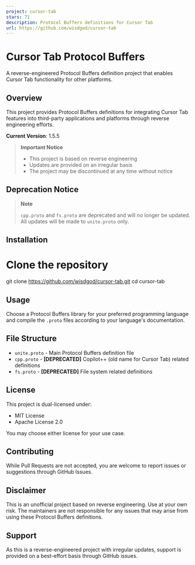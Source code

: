 ```yaml
---
project: cursor-tab
stars: 71
description: Protocol Buffers definitions for Cursor Tab
url: https://github.com/wisdgod/cursor-tab
---
```


Cursor Tab Protocol Buffers
===========================

A reverse-engineered Protocol Buffers definition project that enables Cursor Tab functionality for other platforms.

Overview
--------

This project provides Protocol Buffers definitions for integrating Cursor Tab features into third-party applications and platforms through reverse engineering efforts.

**Current Version**: 1.5.5

> **Important Notice**
> 
> -   This project is based on reverse engineering
> -   Updates are provided on an irregular basis
> -   The project may be discontinued at any time without notice

Deprecation Notice
------------------

> **Note**
> 
> `cpp.proto` and `fs.proto` are deprecated and will no longer be updated. All updates will be made to `unite.proto` only.

Installation
------------

# Clone the repository
git clone https://github.com/wisdgod/cursor-tab.git
cd cursor-tab

Usage
-----

Choose a Protocol Buffers library for your preferred programming language and compile the `.proto` files according to your language's documentation.

File Structure
--------------

-   `unite.proto` - Main Protocol Buffers definition file
-   `cpp.proto` - **\[DEPRECATED\]** Copilot++ (old name for Cursor Tab) related definitions
-   `fs.proto` - **\[DEPRECATED\]** File system related definitions

License
-------

This project is dual-licensed under:

-   MIT License
-   Apache License 2.0

You may choose either license for your use case.

Contributing
------------

While Pull Requests are not accepted, you are welcome to report issues or suggestions through GitHub Issues.

Disclaimer
----------

This is an unofficial project based on reverse engineering. Use at your own risk. The maintainers are not responsible for any issues that may arise from using these Protocol Buffers definitions.

Support
-------

As this is a reverse-engineered project with irregular updates, support is provided on a best-effort basis through GitHub issues.
